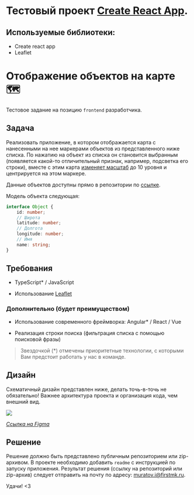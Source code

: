 # Тестовый проект [Create React App](https://github.com/facebook/create-react-app).

## Используемые библиотеки:

- Create react app
- Leaflet

# Отображение объектов на карте 🗺️

Тестовое задание на позицию `frontend` разработчика.

## Задача

Реализовать приложение, в котором отображается карта с нанесенными на нее маркерами объектов из представленного ниже списка.
По нажатию на объект из списка он становится выбранным (появляется какой-то отличительный признак, например, подсветка его строки),
вместе с этим карта [изменяет масштаб](https://leafletjs.com/reference-1.6.0.html#map-setzoom) до 10 уровня и центрируется на этом маркере.

Данные объектов доступны прямо в репозитории по [ссылке](https://raw.githubusercontent.com/waliot/test-tasks/master/assets/data/frontend-1-dataset.json).

Модель объекта следующая:

```ts
interface Object {
	id: number;
	// Широта
	latitude: number;
	// Долгота
	longitude: number;
	// Имя
	name: string;
}
```

## Требования

- TypeScript\* / JavaScript

- Использование [Leaflet](https://leafletjs.com/)

### Дополнительно (будет преимуществом)

- Использование современного фреймворка: Angular\* / React / Vue

- Реализация строки поиска (фильтрация списка с помощью поисковой фразы)

> Звездочкой (\*) отмечены приоритетные технологии, с которыми Вам предстоит работать у нас в команде.

## Дизайн

Схематичный дизайн представлен ниже, делать точь-в-точь не обязательно!
Важнее архитектура проекта и организация кода, чем внешний вид.

![](../assets/images/frontend-1-design.png)

_[Ссылка на Figma](https://www.figma.com/file/h0n3bPlbDcOBay3AQqcnGV/Frontend-design?node-id=0%3A1)_

## Решение

Решение должно быть представлено публичным репозиторием или zip-архивом.
В проекте необходимо добавить `readme` с инструкцией по запуску приложения.
Результат решения (ссылку на репозиторий или zip-архив) следует отправить на почту по адресу: muratov.i@firstmk.ru.

Удачи! <3
